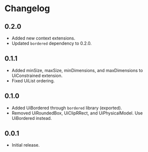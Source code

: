# Changelog

## 0.2.0

* Added new context extensions.
* Updated `bordered` dependency to 0.2.0.

## 0.1.1

* Added minSize, maxSize, minDimensions, and maxDimensions to UiConstrained extension.
* Fixed UiList ordering.

## 0.1.0

* Added UiBordered through `bordered` library (exported).
* Removed UiRoundedBox, UiClipRRect, and UiPhysicalModel. Use UiBordered instead.

## 0.0.1

* Initial release.

